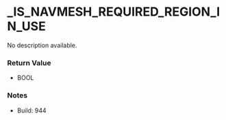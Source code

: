 # _IS_NAVMESH_REQUIRED_REGION_IN_USE

No description available.

### Return Value
* BOOL

### Notes
* Build: 944

